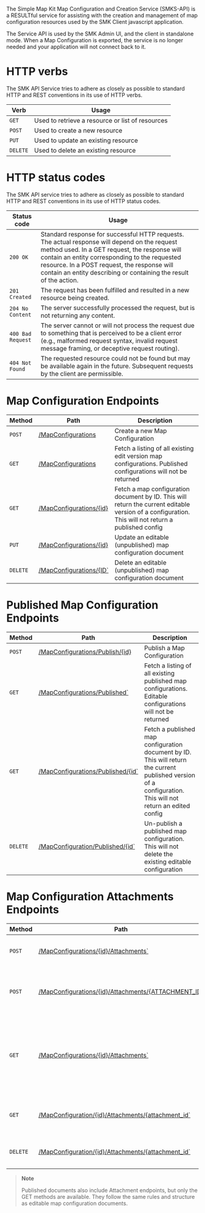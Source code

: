 The Simple Map Kit Map Configuration and Creation Service (SMKS-API) is a RESULTful service for assisting with the creation and management of map configuration resources used by the SMK Client javascript application.

The Service API is used by the SMK Admin UI, and the client in standalone mode. 
When a Map Configuration is exported, the service is no longer needed and your application will not connect back to it.

# HTTP verbs

The SMK API Service tries to adhere as closely as possible to standard
HTTP and REST conventions in its use of HTTP verbs.

| Verb     | Usage                                            |
| -------- | ------------------------------------------------ |
| `GET`    | Used to retrieve a resource or list of resources |
| `POST`   | Used to create a new resource                    |
| `PUT`    | Used to update an existing resource              |
| `DELETE` | Used to delete an existing resource              |

# HTTP status codes

The SMK API service tries to adhere as closely as possible to standard
HTTP and REST conventions in its use of HTTP status
codes.

| Status code       | Usage                                    |
| ----------------- |------------------------------------------------- |
| `200 OK`          | Standard response for successful HTTP requests. The actual response will depend on the request method used. In a GET request, the response will contain an entity corresponding to the requested resource. In a POST request, the response will contain an entity describing or containing the result of the action. |
| `201 Created`     | The request has been fulfilled and resulted in a new resource being created.                                                                                                                                                                                                                                         |
| `204 No Content`  | The server successfully processed the request, but is not returning any content.                                                                                                                                                                                                                                     |
| `400 Bad Request` | The server cannot or will not process the request due to something that is perceived to be a client error (e.g., malformed request syntax, invalid request message framing, or deceptive request routing).                                                                                                           |
| `404 Not Found`   | The requested resource could not be found but may be available again in the future. Subsequent requests by the client are permissible.                                                                                                                                                                               |

# Map Configuration Endpoints

| Method       | Path | Description |
| ---------- | ------------ | ----------- |
| `POST`   | [/MapConfigurations](api/Create-a-map-configuration)    | Create a new Map Configuration                                                                                                                      |
| `GET`    | [/MapConfigurations](api/Get-a-list-of-map-configurations) | Fetch a listing of all existing edit version map configurations. Published configurations will not be returned                                      |
| `GET`    | [/MapConfigurations/{id}](api/Get-a-map-configuration-by-ID) | Fetch a map configuration document by ID. This will return the current editable version of a configuration. This will not return a published config |
| `PUT`    | [/MapConfigurations/{id}](api/Update-a-Map-Configuration) | Update an editable (unpublished) map configuration document                                                                                         |
| `DELETE` | [/MapConfigurations/{ID`](api/Delete-a-Map-Configuration-and-all-related-documents) | Delete an editable (unpublished) map configuration document                                                                                         |

# Published Map Configuration Endpoints

| Method       | Path | Description |
| ---------- | ------------ | ----------- |
| `POST`   | [/MapConfigurations/Publish/{id}](api/Publish-a-Map-Configuration)      | Publish a Map Configuration                                                                                                                                  |
| `GET`    | [/MapConfigurations/Published`](api/Get-all-published-map-configurations) | Fetch a listing of all existing published map configurations. Editable configurations will not be returned                                                   |
| `GET`    | [/MapConfigurations/Published/{id`](api/Get-a-published-map-configuration) | Fetch a published map configuration document by ID. This will return the current published version of a configuration. This will not return an edited config |
| `DELETE` |  [/MapConfiguration/Published/{id`](api/Un-Publish-a-published-Map-Configuration)  | Un-publish a published map configuration. This will not delete the existing editable configuration                                                           |

# Map Configuration Attachments Endpoints

| Method       | Path | Description |
| ---------- | ------------ | ----------- |
| `POST`   | [/MapConfigurations/{id}/Attachments`](api/Create-an-attachment-for-a-map-configuration) | Create a new attachment for a map configuration                                                                          |
| `POST`   |[/MapConfigurations/{id}/Attachments/{ATTACHMENT_ID`](api/Update-a-Map-Configurations-attachment) | Replace an existing attachment with a new attachment document                                                            |
| `GET`    | [/MapConfigurations/{id}/Attachments`](api/Get-all-map-configuration-attachments) | Fetch a listing of all existing map configuration attachments, including vector layers, custom markers, and header image |
| `GET`    |[/MapConfiguration/{id}/Attachments/{attachment_id`](api/Get-a-specific-map-configurations-attachment)| Fetch a map configuration attachment by ATTACHMENT ID                                                                    |
| `DELETE` |[/MapConfiguration/{id}/Attachments/{attachment_id`](api/Delete-a-map-configurations-attachment)| Permenantly delete a map configurations attachment                                                                       |

> **Note**
> 
> Published documents also include Attachment endpoints, but only the GET methods are available. 
> They follow the same rules and structure as editable map configuration documents.

